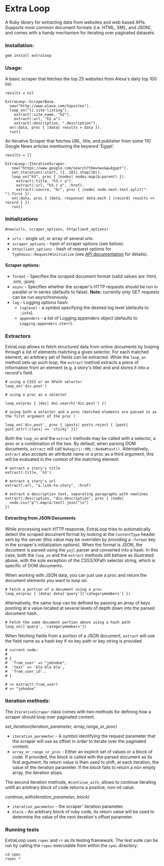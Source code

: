 # Extra Loop

A Ruby library for extracting data from websites and web based APIs. 
Supports most common document formats (i.e. HTML, XML, and JSON), and comes with a handy mechanism 
for iterating over paginated datasets.

### Installation:

    gem install extraloop

### Usage:

A basic scraper that fetches the top 25 websites from Alexa's daily top 100 list:

    results = nil

    ExtraLoop::ScraperBase.
      new("http://www.alexa.com/topsites").
      loop_on("li.site-listing").
        extract(:site_name, "h2").
        extract(:url, "h2 a").
        extract(:description, ".description").
      on(:data, proc { |data| results = data }).
      run()

An Iterative Scraper that fetches URL, title, and publisher from some 110 Google News articles mentioning the keyword 'Egypt'.

    results = []

    ExtraLoop::IterativeScraper.
       new("https://www.google.com/search?tbm=nws&q=Egypt").
       set_iteration(:start, (1..101).step(10)).
       loop_on("h3", proc { |nodes| nodes.map(&:parent) }).
         extract(:title, "h3.r a").
         extract(:url, "h3.r a", :href).
         extract(:source, "br", proc { |node| node.next.text.split("-").first }).
       on(:data, proc { |data, response| data.each { |record| results << record } }).
       run()


### Initializations

    #new(urls, scraper_options, httpclient_options)

- `urls` - single url, or array of several urls.
- `scraper_options` - hash of scraper options (see below).
- `httpclient_options` - hash of request options for `Typheous::Request#initialize` (see [API documentation](http://rubydoc.info/github/pauldix/typhoeus/master/Typhoeus/Request#initialize-instance_method) for details).

#### Scraper options:
* `format` - Specifies the scraped document format (valid values are :html, :xml, :json). 
* `async` - Specifies whether the scraper's HTTP requests should be run in parallel or in series (defaults to false). **Note:** currently only GET requests can be run asynchronously.
* `log` - Logging options hash:
     * `loglevel`  - a symbol specifying the desired log level (defaults to `:info`).
     * `appenders` - a list of Logging.appenders object (defaults to `Logging.appenders.sterr`).

### Extractors

ExtraLoop allows to fetch structured data from online documents by looping through a list of elements matching a given selector.
For each matched element, an arbitrary set of fields can be extracted. While the `loop_on` method sets up such loop, the `extract` 
method extracts a piece of information from an element (e.g. a story's title) and and stores it into a record's field.

    # using a CSS3 or an XPath selector
    loop_on('div.post')

    # using a proc as a selector

    loop_on(proc { |doc| doc.search('div.post') })

    # using both a selector and a proc (matched elements are passed in as the first argument of the proc )

    loop_on('div.post', proc { |posts| posts.reject { |post| post.attr(:class) == 'sticky' }})

Both the `loop_on` and the `extract` methods may be called with a selector, a proc or a combination of the two. By default, when parsing DOM documents, `extract` will call
`Nokogiri::XML::Node#text()`. Alternatively, `extract` also accepts an attribute name or a proc as a third argument, this will be evaluated in the context of the matching element. 

    # extract a story's title 
    extract(:title, 'h3')

    # extract a story's url
    extract(:url, "a.link-to-story", :href)

    # extract a description text, separating paragraphs with newlines 
    extract(:description, "div.description", proc { |node|
      node.css("p").map(&:text).join("\n") 
    })

#### Extracting from JSON Documents

While processing each HTTP response, ExtraLoop tries to automatically detect the scraped document format by looking at 
the `ContentType` header sent by the server (this value may be overriden by providing a `:format` key in the scraper's 
initialization options). When the format is JSON, the document is parsed using the `yajl` parser and converted into a hash. 
In this case, both the `loop_on` and the `extract` methods still behave as illustrated above, with the sole exception 
of the CSS3/XPath selector string, which is specific of DOM documents. 

When working with JSON data, you can just use a proc and return the document elements you want to loop on.

    # Fetch a portion of a document using a proc
    loop_on(proc { |data| data['query']['categorymembers'] })

Alternatively, the same loop can be defined by passing an array of keys pointing at a value located 
at several levels of depth down into the parsed document hash.

    # Fetch the same document portion above using a hash path
    loop_on(['query', 'categorymembers'])

When fetching fields from a portion of a JSON document, `extract` will use the
field name as a hash key if no key path or key string is provided.

    # current node:
    # 
    # {
    #  'from_user' => "johndoe", 
    #  'text' => 'bla bla bla',
    #  'from_user_id'..
    # }

    # >> extract(:from_user)
    # => "johndoe"


### Iteration methods:

The `IterativeScraper` class comes with two methods for defining how a scraper should loop over paginated content.

_set_iteration(iteration_parameter, array_range_or_proc)_

* `iteration_parameter` - A symbol identifying the request parameter that the scraper will use as offset in order to iterate over the paginated content.
* `array_or_range_or_proc` - Either an explicit set of values or a block of code. If provided, the block is called with the parsed document as its first argument. Its return value is then used to shift, at each iteration, the value of the iteration parameter. If the block fails to return a non empty array, the iteration stops.

The second iteration methods, `#continue_with`, allows to continue iterating untill an arbitrary block of code returns a positive, non-nil value.

_continue_with(iteration_parameter, block)_

* `iteration_parameter` - the scraper' iteration parameter.
* `block` - An arbitrary block of ruby code, its return value will be used to determine the value of the next iteration's offset parameter.

### Running tests

ExtraLoop uses `rspec` and `rr` as its testing framework. The test suite can be run by calling the `rspec` executable from within the `spec` directory:

    cd spec 
    rspec *
